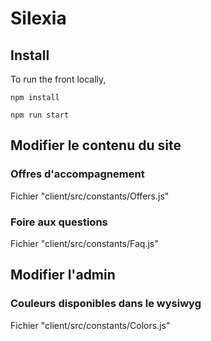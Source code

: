 # Silexia

## Install

To run the front locally, 

```
npm install
```

```
npm run start
```

## Modifier le contenu du site
### Offres d'accompagnement
Fichier "client/src/constants/Offers.js"
### Foire aux questions
Fichier "client/src/constants/Faq.js"


## Modifier l'admin
### Couleurs disponibles dans le wysiwyg
Fichier "client/src/constants/Colors.js"